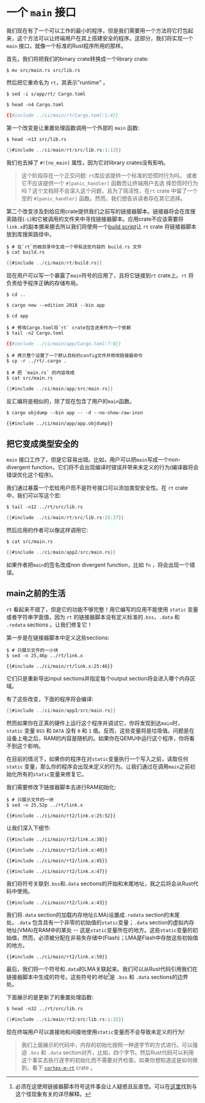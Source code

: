# 一个 `main` 接口

我们现在有了一个可以工作的最小的程序，但是我们需要用一个方法将它打包起来，这个方法可以让终端用户在其上搭建安全的程序。这部分，我们将实现一个 `main` 接口，就像一个标准的Rust程序所用的那样。

首先，我们将把我们的binary crate转换成一个library crate:

``` console
$ mv src/main.rs src/lib.rs
```

然后把它重命名为 `rt`，其表示"runtime" 。

``` console
$ sed -i s/app/rt/ Cargo.toml

$ head -n4 Cargo.toml
```

``` toml
{{#include ../ci/main/rt/Cargo.toml:1:4}}
```

第一个改变是让重置处理函数调用一个外部的 `main` 函数:

``` console
$ head -n13 src/lib.rs
```

``` rust
{{#include ../ci/main/rt/src/lib.rs:1:13}}
```

我们也去掉了 `#![no_main]` 属性，因为它对library crates没有影响。

> 这个阶段存在一个正交问题: `rt`库应该提供一个标准的恐慌时行为吗，
> 或者它不应该提供一个 `#[panic_handler]` 函数而让终端用户去选
> 择恐慌时行为吗？这个文档将不会深入这个问题，且为了简洁性，在`rt` crate
> 中留了一个空的 `#[panic_handler]` 函数。然而，我们想告诉读者存在其它选择。

第二个改变涉及到给应用crate提供我们之前写的链接器脚本。链接器将会在库搜索路径(`-L`)和它被调用的文件夹中寻找链接器脚本。应用crate不应该需要将`link.x`的副本挪来挪去所以我们将使用一个[build script]让 `rt` crate 将链接器脚本放到库搜索路径中。

[build script]: https://doc.rust-lang.org/cargo/reference/build-scripts.html

``` console
$ # 在`rt`的根目录中生成一个带有这些内容的 build.rs 文件
$ cat build.rs
```

``` rust
{{#include ../ci/main/rt/build.rs}}
```

现在用户可以写一个暴露了`main`符号的应用了，且将它链接到`rt` crate上。`rt` 将负责给予程序正确的存储布局。

``` console
$ cd ..

$ cargo new --edition 2018 --bin app

$ cd app

$ # 修改Cargo.toml将`rt` crate包含进来作为一个依赖
$ tail -n2 Cargo.toml
```

``` toml
{{#include ../ci/main/app/Cargo.toml:7:8}}
```

``` console
$ # 拷贝整个设置了一个默认目标的config文件并修改链接器命令
$ cp -r ../rt/.cargo .

$ # 把 `main.rs` 的内容改成
$ cat src/main.rs
```

``` rust
{{#include ../ci/main/app/src/main.rs}}
```

反汇编将是相似的，除了现在包含了用户的`main`函数。

``` console
$ cargo objdump --bin app -- -d --no-show-raw-insn
```

``` text
{{#include ../ci/main/app/app.objdump}}
```

## 把它变成类型安全的

`main` 接口工作了，但是它容易出错。比如，用户可以把`main`写成一个non-divergent function，它们将不会出现编译时错误并带来未定义的行为(编译器将会错误优化这个程序)。

我们通过暴露一个宏给用户而不是符号接口可以添加类型安全性。在 `rt` crate 中，我们可以写这个宏:

``` console
$ tail -n12 ../rt/src/lib.rs
```

``` rust
{{#include ../ci/main/rt/src/lib.rs:25:37}}
```

然后应用的作者可以像这样调用它:

``` console
$ cat src/main.rs
```

``` rust
{{#include ../ci/main/app2/src/main.rs}}
```

如果作者把`main`的签名改成non divergent function，比如 `fn` ，将会出现一个错误。

## main之前的生活

`rt` 看起来不错了，但是它的功能不够完整！用它编写的应用不能使用 `static` 变量或者字符串字面值，因为 `rt` 的链接器脚本没有定义标准的`.bss`，`.data` 和 `.rodata` sections 。让我们修复它！

第一步是在链接器脚本中定义这些sections:

``` console
$ # 只展示文件的一小块
$ sed -n 25,46p ../rt/link.x
```

``` text
{{#include ../ci/main/rt/link.x:25:46}}
```

它们只是重新导出input sections并指定每个output section将会进入哪个内存区域。

有了这些改变，下面的程序将会编译:

``` rust
{{#include ../ci/main/app3/src/main.rs}}
```

然而如果你在正真的硬件上运行这个程序并调试它，你将发现到达`main`时，`static` 变量 `BSS` 和 `DATA` 没有 `0` 和 `1` 值。反而，这些变量将是垃圾值。问题是在设备上电之后，RAM的内容是随机的。如果你在QEMU中运行这个程序，你将看不到这个影响。

在目前的情况下，如果你的程序在对`static`变量执行一个写入之前，读取任何 `static` 变量，那么你的程序会出现未定义的行为。让我们通过在调用`main`之前初始化所有的`static`变量来修复它。

我们需要修改下链接器脚本去进行RAM初始化:

``` console
$ # 只展示文件的一块
$ sed -n 25,52p ../rt/link.x
```

``` text
{{#include ../ci/main/rt2/link.x:25:52}}
```

让我们深入下细节:

``` text
{{#include ../ci/main/rt2/link.x:38}}
```

``` text
{{#include ../ci/main/rt2/link.x:40}}
```

``` text
{{#include ../ci/main/rt2/link.x:45}}
```

``` text
{{#include ../ci/main/rt2/link.x:47}}
```

我们将符号关联到`.bss`和`.data` sections的开始和末尾地址，我之后将会从Rust代码中使用。

``` text
{{#include ../ci/main/rt2/link.x:43}}
```

我们将`.data` section的加载内存地址(LMA)设置成`.rodata` section的末尾处。`.data` 包含具有一个非零的初始值的`static`变量；`.data` section的虚拟内存地址(VMA)在RAM中的某处 -- 这是`static`变量所在的地方。这些`static`变量的初始值，然而，必须被分配在非易失存储中(Flash)；LMA是Flash中存放这些初始值的地方。

``` text
{{#include ../ci/main/rt2/link.x:50}}
```

最后，我们将一个符号和`.data`的LMA关联起来。我们可以从Rust代码引用我们在链接器脚本中生成的符号。这些符号的*地址*[^1]是 `.bss` 和 `.data` sections的边界处。

下面展示的是更新了的重置处理函数:

``` console
$ head -n32 ../rt/src/lib.rs
```

``` rust
{{#include ../ci/main/rt2/src/lib.rs:1:31}}
```

现在终端用户可以直接地和间接地使用`static`变量而不会导致未定义的行为!

> 我们上面展示的代码中，内存的初始化按照一种逐字节的方式进行。可以强迫 `.bss` 和 `.data` section对齐，比如，四个字节。然后Rust代码可以利用这个事实去执行逐字的初始化而不需要对齐检查。如果你想知道这是如何做到，看下 [`cortex-m-rt`] crate 。

[`cortex-m-rt`]: https://github.com/japaric/cortex-m-rt/tree/v0.5.1

[^1]: 必须在这使用链接器脚本符号这件事会让人疑惑且反直觉。可以在[这里](https://stackoverflow.com/a/40392131)找到与这个怪现象有关的详尽解释。
